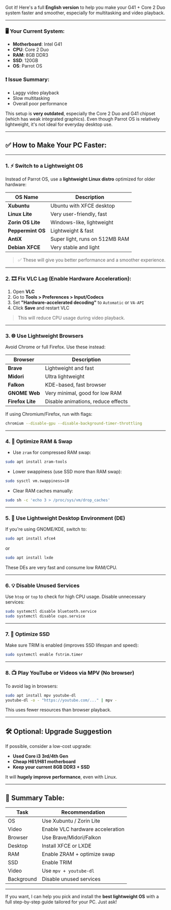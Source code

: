 Got it! Here's a full **English version** to help you make your G41 + Core 2 Duo system faster and smoother, especially for multitasking and video playback.

---

### 🖥️ **Your Current System:**

* **Motherboard**: Intel G41
* **CPU**: Core 2 Duo
* **RAM**: 8GB DDR3
* **SSD**: 120GB
* **OS**: Parrot OS

### ❗ Issue Summary:

* Laggy video playback
* Slow multitasking
* Overall poor performance

This setup is **very outdated**, especially the Core 2 Duo and G41 chipset (which has weak integrated graphics). Even though Parrot OS is relatively lightweight, it's not ideal for everyday desktop use.

---

## ✅ How to Make Your PC Faster:

---

### 1. ⚡ **Switch to a Lightweight OS**

Instead of Parrot OS, use a **lightweight Linux distro** optimized for older hardware:

| OS Name           | Description                    |
| ----------------- | ------------------------------ |
| **Xubuntu**       | Ubuntu with XFCE desktop       |
| **Linux Lite**    | Very user-friendly, fast       |
| **Zorin OS Lite** | Windows-like, lightweight      |
| **Peppermint OS** | Lightweight & fast             |
| **AntiX**         | Super light, runs on 512MB RAM |
| **Debian XFCE**   | Very stable and light          |

> ✅ These will give you better performance and a smoother experience.

---

### 2. 🎞️ **Fix VLC Lag (Enable Hardware Acceleration):**

1. Open **VLC**
2. Go to **Tools > Preferences > Input/Codecs**
3. Set **"Hardware-accelerated decoding"** to `Automatic` or `VA-API`
4. Click **Save** and restart VLC

> This will reduce CPU usage during video playback.

---

### 3. 🌐 **Use Lightweight Browsers**

Avoid Chrome or full Firefox. Use these instead:

| Browser          | Description                        |
| ---------------- | ---------------------------------- |
| **Brave**        | Lightweight and fast               |
| **Midori**       | Ultra lightweight                  |
| **Falkon**       | KDE-based, fast browser            |
| **GNOME Web**    | Very minimal, good for low RAM     |
| **Firefox Lite** | Disable animations, reduce effects |

If using Chromium/Firefox, run with flags:

```bash
chromium --disable-gpu --disable-background-timer-throttling
```

---

### 4. 🧠 **Optimize RAM & Swap**

* Use `zram` for compressed RAM swap:

```bash
sudo apt install zram-tools
```

* Lower swappiness (use SSD more than RAM swap):

```bash
sudo sysctl vm.swappiness=10
```

* Clear RAM caches manually:

```bash
sudo sh -c 'echo 3 > /proc/sys/vm/drop_caches'
```

---

### 5. 🔁 **Use Lightweight Desktop Environment (DE)**

If you're using GNOME/KDE, switch to:

```bash
sudo apt install xfce4
```

or

```bash
sudo apt install lxde
```

These DEs are very fast and consume low RAM/CPU.

---

### 6. 💡 **Disable Unused Services**

Use `htop` or `top` to check for high CPU usage. Disable unnecessary services:

```bash
sudo systemctl disable bluetooth.service
sudo systemctl disable cups.service
```

---

### 7. 💽 **Optimize SSD**

Make sure TRIM is enabled (improves SSD lifespan and speed):

```bash
sudo systemctl enable fstrim.timer
```

---

### 8. 📺 **Play YouTube or Videos via MPV (No browser)**

To avoid lag in browsers:

```bash
sudo apt install mpv youtube-dl
youtube-dl -o - "https://youtube.com/..." | mpv -
```

This uses fewer resources than browser playback.

---

## 🛠️ Optional: Upgrade Suggestion

If possible, consider a low-cost upgrade:

* **Used Core i3 3rd/4th Gen**
* **Cheap H61/H81 motherboard**
* **Keep your current 8GB DDR3 + SSD**

It will **hugely improve performance**, even with Linux.

---

## 📌 Summary Table:

| Task       | Recommendation                   |
| ---------- | -------------------------------- |
| OS         | Use Xubuntu / Zorin Lite         |
| Video      | Enable VLC hardware acceleration |
| Browser    | Use Brave/Midori/Falkon          |
| Desktop    | Install XFCE or LXDE             |
| RAM        | Enable ZRAM + optimize swap      |
| SSD        | Enable TRIM                      |
| Video      | Use `mpv + youtube-dl`           |
| Background | Disable unused services          |

---

If you want, I can help you pick and install the **best lightweight OS** with a full step-by-step guide tailored for your PC. Just ask!
